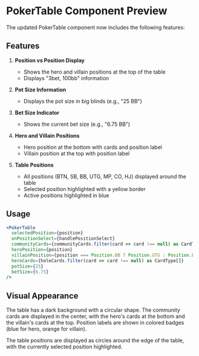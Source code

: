 # PokerTable Component Preview

The updated PokerTable component now includes the following features:

## Features

1. **Position vs Position Display**
   - Shows the hero and villain positions at the top of the table
   - Displays "3bet, 100bb" information

2. **Pot Size Information**
   - Displays the pot size in big blinds (e.g., "25 BB")

3. **Bet Size Indicator**
   - Shows the current bet size (e.g., "6.75 BB")

4. **Hero and Villain Positions**
   - Hero position at the bottom with cards and position label
   - Villain position at the top with position label

5. **Table Positions**
   - All positions (BTN, SB, BB, UTG, MP, CO, HJ) displayed around the table
   - Selected position highlighted with a yellow border
   - Active positions highlighted in blue

## Usage

```jsx
<PokerTable
  selectedPosition={position}
  onPositionSelect={handlePositionSelect}
  communityCards={communityCards.filter(card => card !== null) as CardType[]}
  heroPosition={position}
  villainPosition={position === Position.BB ? Position.UTG : Position.BB}
  heroCards={holeCards.filter(card => card !== null) as CardType[]}
  potSize={25}
  betSize={6.75}
/>
```

## Visual Appearance

The table has a dark background with a circular shape. The community cards are displayed in the center, with the hero's cards at the bottom and the villain's cards at the top. Position labels are shown in colored badges (blue for hero, orange for villain).

The table positions are displayed as circles around the edge of the table, with the currently selected position highlighted.

